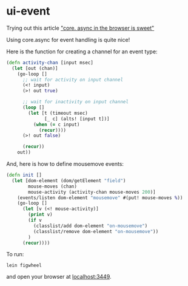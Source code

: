# ui-event

Trying out this article ["core. async in the browser is sweet"](http://ku1ik.com/2015/10/12/sweet-core-async.html)

Using core.async for event handling is quite nice!

Here is the function for creating a channel for an event type:

```clojure
(defn activity-chan [input msec]
  (let [out (chan)]
    (go-loop []
      ;; wait for activity on input channel
      (<! input)
      (>! out true)

      ;; wait for inactivity on input channel
      (loop []
        (let [t (timeout msec)
              [_ c] (alts! [input t])]
          (when (= c input)
            (recur))))
      (>! out false)

      (recur))
    out))
```

And, here is how to define mousemove events:
```clojure
(defn init []
  (let [dom-element (dom/getElement "field")
        mouse-moves (chan)
        mouse-activity (activity-chan mouse-moves 200)]
    (events/listen dom-element "mousemove" #(put! mouse-moves %))
    (go-loop []
      (let [v (<! mouse-activity)]
        (print v)
        (if v
          (classlist/add dom-element "on-mousemove")
          (classlist/remove dom-element "on-mousemove"))
        )
      (recur))))
```

To run:

    lein figwheel

and open your browser at [localhost:3449](http://localhost:3449/).


